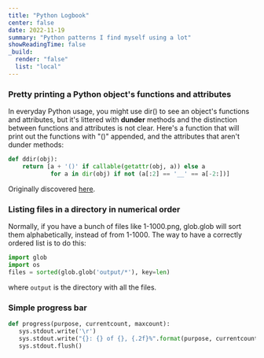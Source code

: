 ```yaml
---
title: "Python Logbook"
center: false
date: 2022-11-19
summary: "Python patterns I find myself using a lot"
showReadingTime: false
_build:
  render: "false"
  list: "local"
---
```

### Pretty printing a Python object's functions and attributes
In everyday Python usage, you might use dir() to see an object's functions and attributes, but it's littered with __dunder__ methods
and the distinction between functions and attributes is not clear.  Here's a function that will print out the functions with "()" appended, and the attributes that aren't dunder methods:

```python
def ddir(obj):
    return [a + '()' if callable(getattr(obj, a)) else a
            for a in dir(obj) if not (a[:2] == '__' == a[-2:])]
```
Originally discovered [here](https://discuss.python.org/t/add-a-flag-hide-magic-names-in-dir/7276/2).


### Listing files in a directory in numerical order

Normally, if you have a bunch of files like 1-1000.png, glob.glob will sort them alphabetically, instead of from 1-1000.
The way to have a correctly ordered list is to do this:

```python
import glob
import os
files = sorted(glob.glob('output/*'), key=len)
```
where `output` is the directory with all the files.


### Simple progress bar

```python
def progress(purpose, currentcount, maxcount):
   sys.stdout.write('\r')
   sys.stdout.write("{}: {} of {}, {.2f}%".format(purpose, currentcount+1, maxcount, (currentcount+1)/maxcount*100))
   sys.stdout.flush()
```

